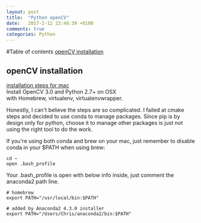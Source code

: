 ```yaml
---
layout: post
title:  "Python openCV"
date:   2017-2-12 23:48:39 +0100
comments: true  
categories: Python
---
```



#Table of contents
[openCV installation](#installation)  


## openCV installation<a name="installation"></a>
[installation steps for mac](http://www.pyimagesearch.com/2015/06/15/install-opencv-3-0-and-python-2-7-on-osx/)  
Install OpenCV 3.0 and Python 2.7+ on OSX  
with Homebrew, virtualenv, virtualenvwrapper.  

Honestly, I can't believe the steps are so complicated. I failed at cmake steps and decided to use conda to manage packages. Since pip is by design only for python, choose it to manage other packages is just not using the right tool to do the work. 

If you're using both conda and brew on your mac, just remember to disable conda in your $PATH when using brew:

```
cd ~
open .bash_profile
```

Your .bash_profile is open with below info inside, just comment the anaconda2 path line.  
```
# homebrew
export PATH="/usr/local/bin:$PATH"

# added by Anaconda2 4.3.0 installer
export PATH="/Users/Chris/anaconda2/bin:$PATH"
```


<div id="disqus_thread"></div>
<script>

/**
*  RECOMMENDED CONFIGURATION VARIABLES: EDIT AND UNCOMMENT THE SECTION BELOW TO INSERT DYNAMIC VALUES FROM YOUR PLATFORM OR CMS.
*  LEARN WHY DEFINING THESE VARIABLES IS IMPORTANT: https://disqus.com/admin/universalcode/#configuration-variables*/

var disqus_config = function () {
this.page.url = {{page.url}};  // Replace PAGE_URL with your page's canonical URL variable
this.page.identifier = {{page.id}}; // Replace PAGE_IDENTIFIER with your page's unique identifier variable
};

(function() { // DON'T EDIT BELOW THIS LINE
var d = document, s = d.createElement('script');
s.src = 'https://https-ydd9-github-io.disqus.com/embed.js';
s.setAttribute('data-timestamp', +new Date());
(d.head || d.body).appendChild(s);
})();
</script>

<script id="dsq-count-scr" src="//https-ydd9-github-io.disqus.com/count.js" async></script>